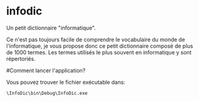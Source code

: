 # infodic
Un petit dictionnaire "informatique".

Ce n'est pas toujours facile de comprendre le vocabulaire du monde de l'informatique, je vous propose donc ce petit dictionnaire composé de plus de 1000 termes.
Les termes utilisés le plus souvent en informatique y sont répertoriés.

#Comment lancer l'application?

Vous pouvez trouver le fichier exécutable dans:

```
\InfoDic\bin\Debug\InfoDic.exe
````
